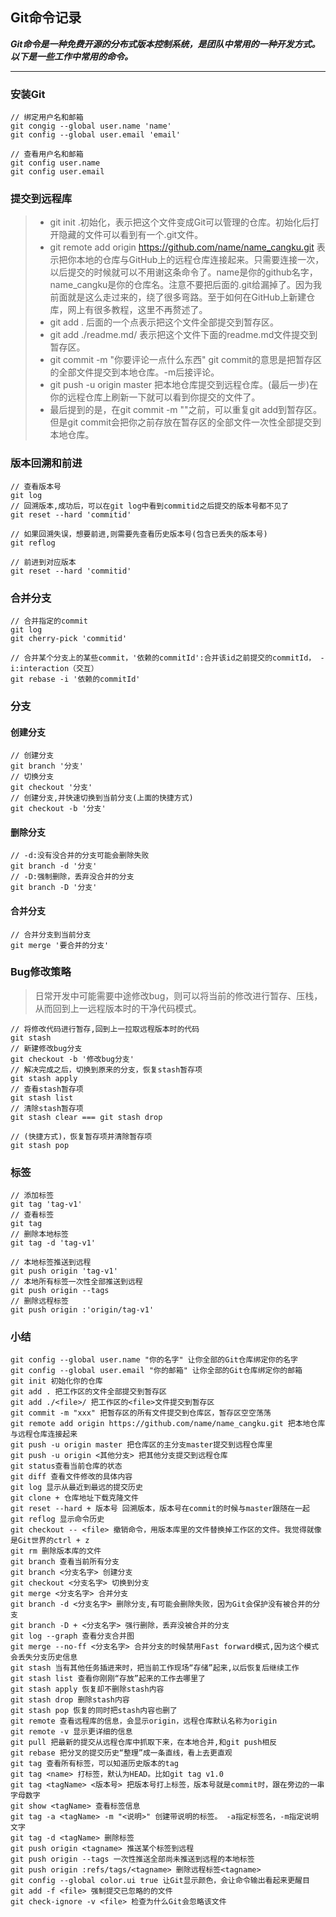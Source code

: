 ## Git命令记录
***Git命令是一种免费开源的分布式版本控制系统，是团队中常用的一种开发方式。以下是一些工作中常用的命令。***
<hr />

### 安装Git
```nginx
// 绑定用户名和邮箱
git congig --global user.name 'name'
git config --global user.email 'email'

// 查看用户名和邮箱
git config user.name
git config user.email
```

### 提交到远程库
> - git init .初始化，表示把这个文件变成Git可以管理的仓库。初始化后打开隐藏的文件可以看到有一个.git文件。
> - git remote add origin https://github.com/name/name_cangku.git 表示把你本地的仓库与GitHub上的远程仓库连接起来。只需要连接一次，以后提交的时候就可以不用谢这条命令了。name是你的github名字，name_cangku是你的仓库名。注意不要把后面的.git给漏掉了。因为我前面就是这么走过来的，绕了很多弯路。至于如何在GitHub上新建仓库，网上有很多教程，这里不再赘述了。
> - git add . 后面的一个点表示把这个文件全部提交到暂存区。
> - git add ./readme.md/ 表示把这个文件下面的readme.md文件提交到暂存区。
> - git commit -m "你要评论一点什么东西" git commit的意思是把暂存区的全部文件提交到本地仓库。-m后接评论。
> - git push -u origin master 把本地仓库提交到远程仓库。(最后一步)在你的远程仓库上刷新一下就可以看到你提交的文件了。
> - 最后提到的是，在git commit -m ""之前，可以重复git add到暂存区。但是git commit会把你之前存放在暂存区的全部文件一次性全部提交到本地仓库。

### 版本回溯和前进
```nginx
// 查看版本号
git log
// 回溯版本,成功后，可以在git log中看到commitid之后提交的版本号都不见了
git reset --hard 'commitid'

// 如果回溯失误，想要前进,则需要先查看历史版本号(包含已丢失的版本号)
git reflog

// 前进到对应版本
git reset --hard 'commitid'
```

### 合并分支
```nginx
// 合并指定的commit
git log
git cherry-pick 'commitid'

// 合并某个分支上的某些commit，'依赖的commitId':合并该id之前提交的commitId， -i:interaction（交互）
git rebase -i '依赖的commitId'
```

### 分支
#### 创建分支
```nginx
// 创建分支
git branch '分支'
// 切换分支
git checkout '分支'
// 创建分支,并快速切换到当前分支(上面的快捷方式)
git checkout -b '分支'
```

#### 删除分支
```nginx
// -d:没有没合并的分支可能会删除失败
git branch -d '分支'
// -D:强制删除，丢弃没合并的分支
git branch -D '分支'
```
#### 合并分支
```nginx
// 合并分支到当前分支
git merge '要合并的分支'
```

### Bug修改策略
> 日常开发中可能需要中途修改bug，则可以将当前的修改进行暂存、压栈，从而回到上一远程版本时的干净代码模式。
```nginx
// 将修改代码进行暂存,回到上一拉取远程版本时的代码
git stash
// 新建修改bug分支
git checkout -b '修改bug分支'
// 解决完成之后，切换到原来的分支，恢复stash暂存项
git stash apply
// 查看stash暂存项
git stash list
// 清除stash暂存项
git stash clear === git stash drop

// (快捷方式)，恢复暂存项并清除暂存项
git stash pop
```
### 标签
```nginx
// 添加标签
git tag 'tag-v1'
// 查看标签
git tag
// 删除本地标签
git tag -d 'tag-v1'

// 本地标签推送到远程
git push origin 'tag-v1'
// 本地所有标签一次性全部推送到远程
git push origin --tags
// 删除远程标签
git push origin :'origin/tag-v1'
```

### 小结
```nginx
git config --global user.name "你的名字" 让你全部的Git仓库绑定你的名字
git config --global user.email "你的邮箱" 让你全部的Git仓库绑定你的邮箱
git init 初始化你的仓库
git add . 把工作区的文件全部提交到暂存区
git add ./<file>/ 把工作区的<file>文件提交到暂存区
git commit -m "xxx" 把暂存区的所有文件提交到仓库区，暂存区空空荡荡
git remote add origin https://github.com/name/name_cangku.git 把本地仓库与远程仓库连接起来
git push -u origin master 把仓库区的主分支master提交到远程仓库里
git push -u origin <其他分支> 把其他分支提交到远程仓库
git status查看当前仓库的状态
git diff 查看文件修改的具体内容
git log 显示从最近到最远的提交历史
git clone + 仓库地址下载克隆文件
git reset --hard + 版本号 回溯版本，版本号在commit的时候与master跟随在一起
git reflog 显示命令历史
git checkout -- <file> 撤销命令，用版本库里的文件替换掉工作区的文件。我觉得就像是Git世界的ctrl + z
git rm 删除版本库的文件
git branch 查看当前所有分支
git branch <分支名字> 创建分支
git checkout <分支名字> 切换到分支
git merge <分支名字> 合并分支
git branch -d <分支名字> 删除分支,有可能会删除失败，因为Git会保护没有被合并的分支
git branch -D + <分支名字> 强行删除，丢弃没被合并的分支
git log --graph 查看分支合并图
git merge --no-ff <分支名字> 合并分支的时候禁用Fast forward模式,因为这个模式会丢失分支历史信息
git stash 当有其他任务插进来时，把当前工作现场“存储”起来,以后恢复后继续工作
git stash list 查看你刚刚“存放”起来的工作去哪里了
git stash apply 恢复却不删除stash内容
git stash drop 删除stash内容
git stash pop 恢复的同时把stash内容也删了
git remote 查看远程库的信息，会显示origin，远程仓库默认名称为origin
git remote -v 显示更详细的信息
git pull 把最新的提交从远程仓库中抓取下来，在本地合并,和git push相反
git rebase 把分叉的提交历史“整理”成一条直线，看上去更直观
git tag 查看所有标签，可以知道历史版本的tag
git tag <name> 打标签，默认为HEAD。比如git tag v1.0
git tag <tagName> <版本号> 把版本号打上标签，版本号就是commit时，跟在旁边的一串字母数字
git show <tagName> 查看标签信息
git tag -a <tagName> -m "<说明>" 创建带说明的标签。 -a指定标签名，-m指定说明文字
git tag -d <tagName> 删除标签
git push origin <tagname> 推送某个标签到远程
git push origin --tags 一次性推送全部尚未推送到远程的本地标签
git push origin :refs/tags/<tagname> 删除远程标签<tagname>
git config --global color.ui true 让Git显示颜色，会让命令输出看起来更醒目
git add -f <file> 强制提交已忽略的的文件
git check-ignore -v <file> 检查为什么Git会忽略该文件
```

